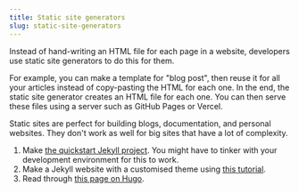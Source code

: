 ```yaml
---
title: Static site generators
slug: static-site-generators
---
```


Instead of hand-writing an HTML file for each page in a website, developers use
static site generators to do this for them.

For example, you can make a template for "blog post", then reuse it for all your
articles instead of copy-pasting the HTML for each one. In the end, the static
site generator creates an HTML file for each one. You can then serve these files
using a server such as GitHub Pages or Vercel.

Static sites are perfect for building blogs, documentation, and personal
websites. They don't work as well for big sites that have a lot of complexity.

1. Make [the quickstart Jekyll project][jekyll-quickstart]. You might have to
tinker with your development environment for this to work.
2. Make a Jekyll website with a customised theme using [this tutorial][jekyll-step-by-step].
3. Read through [this page on Hugo][hugo-introduction].

[jekyll-quickstart]: https://jekyllrb.com/docs/
[jekyll-step-by-step]: https://jekyllrb.com/docs/step-by-step/01-setup/
[hugo-introduction]: https://gohugo.io/about/what-is-hugo/

